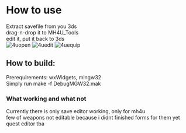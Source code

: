# How to use
Extract savefile from you 3ds \
drag-n-drop it to MH4U_Tools \
edit it, put it back to 3ds \
![4uopen]
![4uedit]
![4uequip]

## How to build:
Prerequirements: wxWidgets, mingw32 \
Simply run make -f DebugMGW32.mak

### What working and what not
Currently there is only save editor working, only for mh4u \
few of weapons not editable because i didnt finished forms for them yet \
quest editor tba

[4uopen]: https://github.com/mikewii/MH4U_Tools/raw/master/Img/4uopen.png
[4uedit]: https://github.com/mikewii/MH4U_Tools/raw/master/Img/4uedit.png
[4uequip]: https://github.com/mikewii/MH4U_Tools/raw/master/Img/4uequip.png
